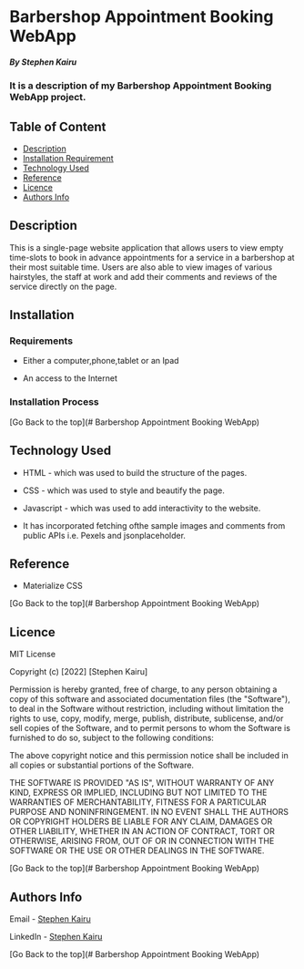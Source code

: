# Barbershop Appointment Booking WebApp

##### By Stephen Kairu 
### It is a description of my Barbershop Appointment Booking WebApp project.

## Table of Content

+ [Description](#description)
+ [Installation Requirement](#Installation)
+ [Technology Used](#technology-used)
+ [Reference](#reference)
+ [Licence](#licence)
+ [Authors Info](#author-Info)

## Description
<p>This is a single-page website application that allows users to view empty time-slots to book in advance appointments for a service in a barbershop at their most suitable time. Users are also able to view images of various hairstyles, the staff at work and add their comments and reviews of the service directly on the page.</p>

## Installation

### Requirements

* Either a computer,phone,tablet or an Ipad

* An access to the Internet

### Installation Process

[Go Back to the top](# Barbershop Appointment Booking WebApp)
## Technology Used
* HTML - which was used to build the structure of the pages.

* CSS - which was used to style and beautify the page.

* Javascript - which was used to add interactivity to the website.

* It has incorporated fetching ofthe sample images and comments from public APIs i.e. Pexels and jsonplaceholder.

## Reference
* Materialize CSS

[Go Back to the top](# Barbershop Appointment Booking WebApp)

## Licence

MIT License

Copyright (c) [2022] [Stephen Kairu]

Permission is hereby granted, free of charge, to any person obtaining a copy
of this software and associated documentation files (the "Software"), to deal
in the Software without restriction, including without limitation the rights
to use, copy, modify, merge, publish, distribute, sublicense, and/or sell
copies of the Software, and to permit persons to whom the Software is
furnished to do so, subject to the following conditions:

The above copyright notice and this permission notice shall be included in all
copies or substantial portions of the Software.

THE SOFTWARE IS PROVIDED "AS IS", WITHOUT WARRANTY OF ANY KIND, EXPRESS OR
IMPLIED, INCLUDING BUT NOT LIMITED TO THE WARRANTIES OF MERCHANTABILITY,
FITNESS FOR A PARTICULAR PURPOSE AND NONINFRINGEMENT. IN NO EVENT SHALL THE
AUTHORS OR COPYRIGHT HOLDERS BE LIABLE FOR ANY CLAIM, DAMAGES OR OTHER
LIABILITY, WHETHER IN AN ACTION OF CONTRACT, TORT OR OTHERWISE, ARISING FROM,
OUT OF OR IN CONNECTION WITH THE SOFTWARE OR THE USE OR OTHER DEALINGS IN THE
SOFTWARE.

[Go Back to the top](# Barbershop Appointment Booking WebApp)

## Authors Info

Email - [Stephen Kairu](kairunjoroge1@gmail.com)

LinkedIn - [Stephen Kairu](https://www.linkedin.com/in/stephen-kairu-54a4bb17a/)

[Go Back to the top](# Barbershop Appointment Booking WebApp)